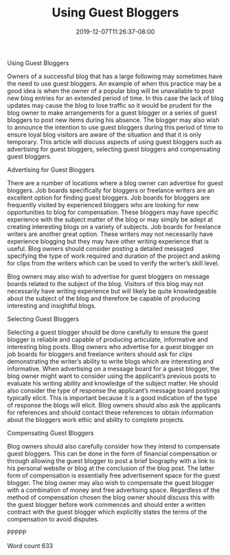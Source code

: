 ﻿---
title: "Using Guest Bloggers"
date: 2019-12-07T11:26:37-08:00
description: "TXT Tips for Web Success"
featured_image: "/images/TXT.jpg"
tags: ["TXT"]
---

Using Guest Bloggers

Owners of a successful blog that has a large following may sometimes have the need to use guest bloggers. An example of when this practice may be a good idea is when the owner of a popular blog will be unavailable to post new blog entries for an extended period of time. In this case the lack of blog updates may cause the blog to lose traffic so it would be prudent for the blog owner to make arrangements for a guest blogger or a series of guest bloggers to post new items during his absence. The blogger may also wish to announce the intention to use guest bloggers during this period of time to ensure loyal blog visitors are aware of the situation and that it is only temporary. This article will discuss aspects of using guest bloggers such as advertising for guest bloggers, selecting guest bloggers and compensating guest bloggers. 

Advertising for Guest Bloggers

There are a number of locations where a blog owner can advertise for guest bloggers. Job boards specifically for bloggers or freelance writers are an excellent option for finding guest bloggers. Job boards for bloggers are frequently visited by experienced bloggers who are looking for new opportunities to blog for compensation. These bloggers may have specific experience with the subject matter of the blog or may simply be adept at creating interesting blogs on a variety of subjects. Job boards for freelance writers are another great option. These writers may not necessarily have experience blogging but they may have other writing experience that is useful. Blog owners should consider posting a detailed messaged specifying the type of work required and duration of the project and asking for clips from the writers which can be used to verify the writer’s skill level. 

Blog owners may also wish to advertise for guest bloggers on message boards related to the subject of the blog. Visitors of this blog may not necessarily have writing experience but will likely be quite knowledgeable about the subject of the blog and therefore be capable of producing interesting and insightful blogs. 

Selecting Guest Bloggers

Selecting a guest blogger should be done carefully to ensure the guest blogger is reliable and capable of producing articulate, informative and interesting blog posts. Blog owners who advertise for a guest blogger on job boards for bloggers and freelance writers should ask for clips demonstrating the writer’s ability to write blogs which are interesting and informative. When advertising on a message board for a guest blogger, the blog owner might want to consider using the applicant’s previous posts to evaluate his writing ability and knowledge of the subject matter. He should also consider the type of response the applicant’s message board postings typically elicit. This is important because it is a good indication of the type of response the blogs will elicit. Blog owners should also ask the applicants for references and should contact these references to obtain information about the bloggers work ethic and ability to complete projects. 

Compensating Guest Bloggers

Blog owners should also carefully consider how they intend to compensate guest bloggers. This can be done in the form of financial compensation or through allowing the guest blogger to post a brief biography with a link to his personal website or blog at the conclusion of the blog post. The latter form of compensation is essentially free advertisement space for the guest blogger. The blog owner may also wish to compensate the guest blogger with a combination of money and free advertising space. Regardless of the method of compensation chosen the blog owner should discuss this with the guest blogger before work commences and should enter a written contract with the guest blogger which explicitly states the terms of the compensation to avoid disputes. 

PPPPP

Word count 633

